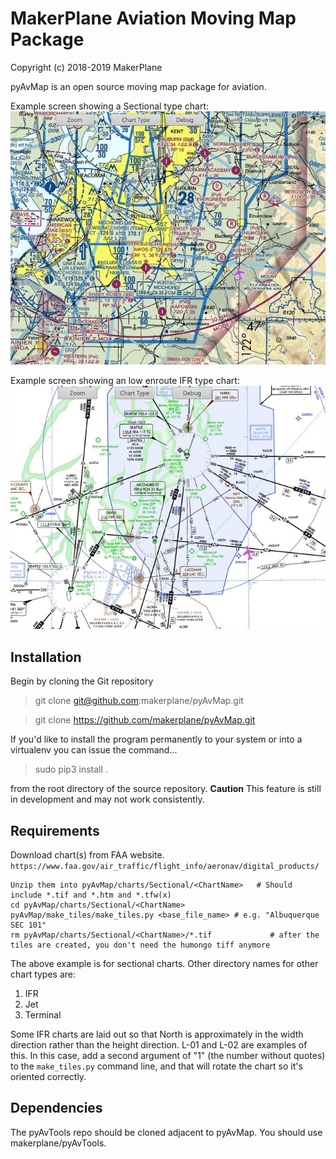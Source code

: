 # MakerPlane Aviation Moving Map Package

Copyright (c) 2018-2019 MakerPlane

pyAvMap is an open source moving map package for aviation.

Example screen showing a Sectional type chart:
![SecSample](https://raw.githubusercontent.com/Maker42/pyAvMap/master/doc/SectionalExample.jpg)

Example screen showing an low enroute IFR type chart:
![IFRSample](https://raw.githubusercontent.com/Maker42/pyAvMap/master/doc/IFRExample.jpg)


## Installation

Begin by cloning the Git repository


> git clone git@github.com:makerplane/pyAvMap.git



> git clone https://github.com/makerplane/pyAvMap.git


If you'd like to install the program permanently to your system or into a virtualenv you
can issue the command...


> sudo pip3 install .

from the root directory of the source repository.  **Caution** This feature is still
in development and may not work consistently.

## Requirements
Download chart(s) from FAA website.  `https://www.faa.gov/air_traffic/flight_info/aeronav/digital_products/`
```
Unzip them into pyAvMap/charts/Sectional/<ChartName>   # Should include *.tif and *.htm and *.tfw(x)
cd pyAvMap/charts/Sectional/<ChartName>
pyAvMap/make_tiles/make_tiles.py <base_file_name> # e.g. "Albuquerque SEC 101"
rm pyAvMap/charts/Sectional/<ChartName>/*.tif             # after the tiles are created, you don't need the humongo tiff anymore
```

The above example is for sectional charts. Other directory names for other chart types are:
  1. IFR
  1. Jet
  1. Terminal

Some IFR charts are laid out so that North is approximately in the width direction rather
than the height direction. L-01 and L-02 are examples of this. In this case, add a second
argument of "1" (the number without quotes) to the `make_tiles.py` command line,
and that will rotate the chart so it's oriented correctly.

## Dependencies
The pyAvTools repo should be cloned adjacent to pyAvMap. You should use makerplane/pyAvTools.
